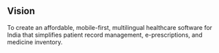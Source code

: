 ## Vision

To create an affordable, mobile-first, multilingual healthcare software for India that simplifies patient record management, e-prescriptions, and medicine inventory.
